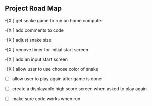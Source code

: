 <h2>Project Road Map</h2>


-[X ] get snake game to run on home computer

-[X ] add comments to code

-[X ] adjust snake size

-[X ] remove timer for initial start screen

-[X ] add an input start screen

-[X ] allow user to use choose color of snake

-[ ] allow user to play again after game is done

-[ ] create a displayable high score screen when asked to play again

-[ ] make sure code works when run
